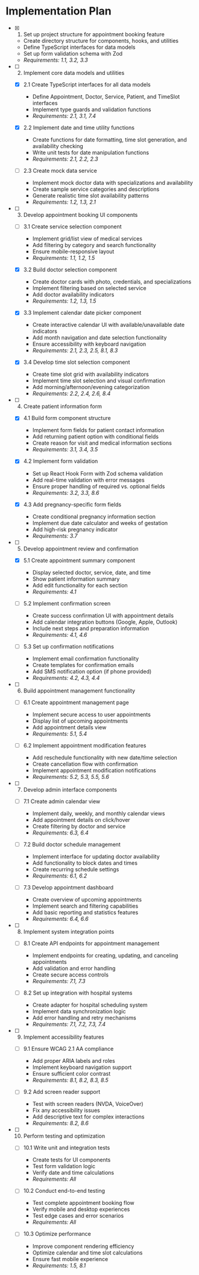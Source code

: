# Implementation Plan

- [x] 1. Set up project structure for appointment booking feature
  - Create directory structure for components, hooks, and utilities
  - Define TypeScript interfaces for data models
  - Set up form validation schema with Zod
  - _Requirements: 1.1, 3.2, 3.3_

- [ ] 2. Implement core data models and utilities
  - [x] 2.1 Create TypeScript interfaces for all data models
    - Define Appointment, Doctor, Service, Patient, and TimeSlot interfaces
    - Implement type guards and validation functions
    - _Requirements: 2.1, 3.1, 7.4_
  
  - [x] 2.2 Implement date and time utility functions
    - Create functions for date formatting, time slot generation, and availability checking
    - Write unit tests for date manipulation functions
    - _Requirements: 2.1, 2.2, 2.3_
  
  - [ ] 2.3 Create mock data service
    - Implement mock doctor data with specializations and availability
    - Create sample service categories and descriptions
    - Generate realistic time slot availability patterns
    - _Requirements: 1.2, 1.3, 2.1_

- [ ] 3. Develop appointment booking UI components
  - [ ] 3.1 Create service selection component
    - Implement grid/list view of medical services
    - Add filtering by category and search functionality
    - Ensure mobile-responsive layout
    - _Requirements: 1.1, 1.2, 1.5_
  
  - [x] 3.2 Build doctor selection component
    - Create doctor cards with photo, credentials, and specializations
    - Implement filtering based on selected service
    - Add doctor availability indicators
    - _Requirements: 1.2, 1.3, 1.5_
  
  - [x] 3.3 Implement calendar date picker component
    - Create interactive calendar UI with available/unavailable date indicators
    - Add month navigation and date selection functionality
    - Ensure accessibility with keyboard navigation
    - _Requirements: 2.1, 2.3, 2.5, 8.1, 8.3_
  
  - [x] 3.4 Develop time slot selection component
    - Create time slot grid with availability indicators
    - Implement time slot selection and visual confirmation
    - Add morning/afternoon/evening categorization
    - _Requirements: 2.2, 2.4, 2.6, 8.4_

- [ ] 4. Create patient information form
  - [x] 4.1 Build form component structure
    - Implement form fields for patient contact information
    - Add returning patient option with conditional fields
    - Create reason for visit and medical information sections
    - _Requirements: 3.1, 3.4, 3.5_
  
  - [x] 4.2 Implement form validation
    - Set up React Hook Form with Zod schema validation
    - Add real-time validation with error messages
    - Ensure proper handling of required vs. optional fields
    - _Requirements: 3.2, 3.3, 8.6_
  
  - [x] 4.3 Add pregnancy-specific form fields
    - Create conditional pregnancy information section
    - Implement due date calculator and weeks of gestation
    - Add high-risk pregnancy indicator
    - _Requirements: 3.7_

- [ ] 5. Develop appointment review and confirmation
  - [x] 5.1 Create appointment summary component
    - Display selected doctor, service, date, and time
    - Show patient information summary
    - Add edit functionality for each section
    - _Requirements: 4.1_
  
  - [ ] 5.2 Implement confirmation screen
    - Create success confirmation UI with appointment details
    - Add calendar integration buttons (Google, Apple, Outlook)
    - Include next steps and preparation information
    - _Requirements: 4.1, 4.6_
  
  - [ ] 5.3 Set up confirmation notifications
    - Implement email confirmation functionality
    - Create templates for confirmation emails
    - Add SMS notification option (if phone provided)
    - _Requirements: 4.2, 4.3, 4.4_

- [ ] 6. Build appointment management functionality
  - [ ] 6.1 Create appointment management page
    - Implement secure access to user appointments
    - Display list of upcoming appointments
    - Add appointment details view
    - _Requirements: 5.1, 5.4_
  
  - [ ] 6.2 Implement appointment modification features
    - Add reschedule functionality with new date/time selection
    - Create cancellation flow with confirmation
    - Implement appointment modification notifications
    - _Requirements: 5.2, 5.3, 5.5, 5.6_

- [ ] 7. Develop admin interface components
  - [ ] 7.1 Create admin calendar view
    - Implement daily, weekly, and monthly calendar views
    - Add appointment details on click/hover
    - Create filtering by doctor and service
    - _Requirements: 6.3, 6.4_
  
  - [ ] 7.2 Build doctor schedule management
    - Implement interface for updating doctor availability
    - Add functionality to block dates and times
    - Create recurring schedule settings
    - _Requirements: 6.1, 6.2_
  
  - [ ] 7.3 Develop appointment dashboard
    - Create overview of upcoming appointments
    - Implement search and filtering capabilities
    - Add basic reporting and statistics features
    - _Requirements: 6.4, 6.6_

- [ ] 8. Implement system integration points
  - [ ] 8.1 Create API endpoints for appointment management
    - Implement endpoints for creating, updating, and canceling appointments
    - Add validation and error handling
    - Create secure access controls
    - _Requirements: 7.1, 7.3_
  
  - [ ] 8.2 Set up integration with hospital systems
    - Create adapter for hospital scheduling system
    - Implement data synchronization logic
    - Add error handling and retry mechanisms
    - _Requirements: 7.1, 7.2, 7.3, 7.4_

- [ ] 9. Implement accessibility features
  - [ ] 9.1 Ensure WCAG 2.1 AA compliance
    - Add proper ARIA labels and roles
    - Implement keyboard navigation support
    - Ensure sufficient color contrast
    - _Requirements: 8.1, 8.2, 8.3, 8.5_
  
  - [ ] 9.2 Add screen reader support
    - Test with screen readers (NVDA, VoiceOver)
    - Fix any accessibility issues
    - Add descriptive text for complex interactions
    - _Requirements: 8.2, 8.6_

- [ ] 10. Perform testing and optimization
  - [ ] 10.1 Write unit and integration tests
    - Create tests for UI components
    - Test form validation logic
    - Verify date and time calculations
    - _Requirements: All_
  
  - [ ] 10.2 Conduct end-to-end testing
    - Test complete appointment booking flow
    - Verify mobile and desktop experiences
    - Test edge cases and error scenarios
    - _Requirements: All_
  
  - [ ] 10.3 Optimize performance
    - Improve component rendering efficiency
    - Optimize calendar and time slot calculations
    - Ensure fast mobile experience
    - _Requirements: 1.5, 8.1_